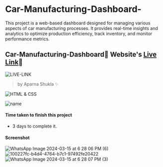 # Car-Manufacturing-Dashboard-
This project is a web-based dashboard designed for managing various aspects of car manufacturing processes. It provides real-time insights and analytics to optimize production efficiency, track inventory, and monitor performance metrics.

##  Car-Manufacturing-Dashboard🚀 Website's [Live Link](https://<aparnashukla2509>.github.io/<Car-Manufacturing-Dashboard>/about/contact-us.html.)🔗


![LIVE-LINK](https://img.shields.io/badge/LIVELINK-blue)

>by Aparna Shukla ✨


![HTML & CSS](https://img.shields.io/badge/HTML-CSS-orange)

![name](https://img.shields.io/badge/APARNA--SHUKLA-CSE)




#### Time taken to finish this project

-   3 days to complete it.
  
#### Screenshot
![WhatsApp Image 2024-03-15 at 6 28 06 PM (6)](https://github.com/AparnaShukla2509/Car-Manufacturing-Dashboard-/assets/132578968/08bfceea-3f75-404d-964b-ee76300a4b3b)
![100227fc-b4d4-4764-b7c1-97492fe20422](https://github.com/AparnaShukla2509/Car-Manufacturing-Dashboard-/assets/132578968/f16ca68c-492e-449e-895f-83a7bbc76d84)
![WhatsApp Image 2024-03-15 at 6 28 07 PM (3)](https://github.com/AparnaShukla2509/Car-Manufacturing-Dashboard-/assets/132578968/7ea4cd3a-14ac-4257-b853-04e0197e83cf)





  

